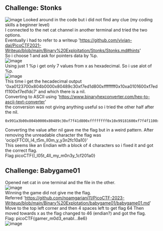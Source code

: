 ## Challenge: Stonks
![image](https://github.com/Azure9733/picoCTF/assets/143328010/f63f1a4a-3f93-4a62-9cc6-48c7c8009fb6)
Looked around in the code but i did not find any clue (my coding skills a beginner level)  
I connected to the net cat channel in another terminal and tried the two options.  
Eventually i had to refer to a writeup 'https://github.com/vivian-dai/PicoCTF2021-Writeup/blob/main/Binary%20Exploitation/Stonks/Stonks.md#hints'  
So i choose 1 and ask for pointers data by %p.  
![image](https://github.com/Azure9733/picoCTF/assets/143328010/8a5d63b3-a9ad-4da1-9d1c-da137b7fc861)  
Using just 1 %p i get only 7 values from x as hexadecimal. So i use alot of %p.  
![image](https://github.com/Azure9733/picoCTF/assets/143328010/0e7fbff4-f133-478e-8923-051335c0be77)  
This time i get the hecadecimal output '0xa0123700x804b0000x80489c30xf7ed1d800xffffffff0x10xa0101600xf7edf1100xf7ed1dc7' and which there is a nil.  
Converting to ASCII using 'https://www.binaryhexconverter.com/hex-to-ascii-text-converter'  
the conversion was not giving anything useful so i tried the other half after the nil.  
```
0x991a3b00x804b0000x80489c30xf7f41d800xffffffff0x10x99181600xf7f4f1100xf7f41dc7(nil)0x99191800x40x991a3900x991a3b00x6f6369700x7b4654430x306c5f490x345f74350x6d5f6c6c0x306d5f790x5f79336e0x326663310x306131300xffd3007d0xf7f7caf80xf7f4f4400xbbf36f000x1(nil)0xf7ddece90xf7f500c00xf7f415c00xf7f410000xffd371a80xf7dcf68d0xf7f415c00x8048eca0xffd371b4(nil)0xf7f63f090x804b0000xf7f410000xf7f41e200xffd371e80xf7f69d500xf7f428900xbbf36f000xf7f410000x804b0000xffd371e80x8048c860x99181600xffd371d40xffd371e80x8048be90xf7f413fc
```
Converting the value after nil gave me the flag but in a weird pattern.
After removing the unreadable character the flag was 'ocip{FTC0l_I4_t5m_ll0m_y_y3n2fc10a10}'  
This seems like an Endian with a block of 4 characters so i fixed it and got the correct flag.  
Flag picoCTF{I_l05t_4ll_my_m0n3y_1cf201a0}  
## Challenge: Babygame01  
Opened net cat in one terminal and the file in the other.  
![image](https://github.com/Azure9733/picoCTF/assets/143328010/27bd8af0-674e-4911-a01c-c46abaeeb690)  
Winning the game did not give me the flag.  
Referred 'https://github.com/noamgariani11/PicoCTF-2023-Writeup/blob/main/Binary%20Explotation/babygame01/babygame01.md'
Move to the top left corner and then 4 spaces left to get flag 64 
Then moved towards x as the flag changed to 46 (endian?)
and got the flag.  
Flag: picoCTF{gamer_m0d3_enabl...8e6}  
![image](https://github.com/Azure9733/picoCTF/assets/143328010/787fd6ca-a21f-4f7e-849d-07a48ada6109)
